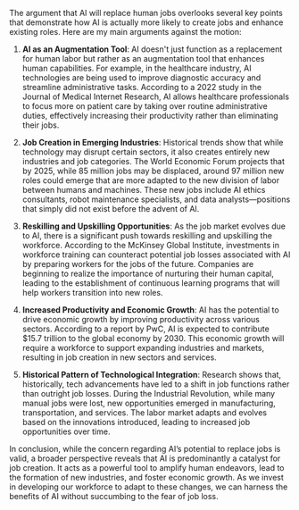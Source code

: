 The argument that AI will replace human jobs overlooks several key points that demonstrate how AI is actually more likely to create jobs and enhance existing roles. Here are my main arguments against the motion:

1. **AI as an Augmentation Tool**: AI doesn't just function as a replacement for human labor but rather as an augmentation tool that enhances human capabilities. For example, in the healthcare industry, AI technologies are being used to improve diagnostic accuracy and streamline administrative tasks. According to a 2022 study in the Journal of Medical Internet Research, AI allows healthcare professionals to focus more on patient care by taking over routine administrative duties, effectively increasing their productivity rather than eliminating their jobs.

2. **Job Creation in Emerging Industries**: Historical trends show that while technology may disrupt certain sectors, it also creates entirely new industries and job categories. The World Economic Forum projects that by 2025, while 85 million jobs may be displaced, around 97 million new roles could emerge that are more adapted to the new division of labor between humans and machines. These new jobs include AI ethics consultants, robot maintenance specialists, and data analysts—positions that simply did not exist before the advent of AI.

3. **Reskilling and Upskilling Opportunities**: As the job market evolves due to AI, there is a significant push towards reskilling and upskilling the workforce. According to the McKinsey Global Institute, investments in workforce training can counteract potential job losses associated with AI by preparing workers for the jobs of the future. Companies are beginning to realize the importance of nurturing their human capital, leading to the establishment of continuous learning programs that will help workers transition into new roles.

4. **Increased Productivity and Economic Growth**: AI has the potential to drive economic growth by improving productivity across various sectors. According to a report by PwC, AI is expected to contribute $15.7 trillion to the global economy by 2030. This economic growth will require a workforce to support expanding industries and markets, resulting in job creation in new sectors and services.

5. **Historical Pattern of Technological Integration**: Research shows that, historically, tech advancements have led to a shift in job functions rather than outright job losses. During the Industrial Revolution, while many manual jobs were lost, new opportunities emerged in manufacturing, transportation, and services. The labor market adapts and evolves based on the innovations introduced, leading to increased job opportunities over time.

In conclusion, while the concern regarding AI’s potential to replace jobs is valid, a broader perspective reveals that AI is predominantly a catalyst for job creation. It acts as a powerful tool to amplify human endeavors, lead to the formation of new industries, and foster economic growth. As we invest in developing our workforce to adapt to these changes, we can harness the benefits of AI without succumbing to the fear of job loss.